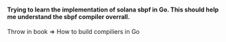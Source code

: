 #### Trying to learn the implementation of solana sbpf in Go. This should help me understand the sbpf compiler overrall. 

Throw in book => How to build compiliers in Go